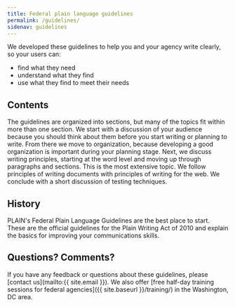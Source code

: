 ```yaml
---
title: Federal plain language guidelines
permalink: /guidelines/
sidenav: guidelines
---
```


We developed these guidelines to help you and your agency write clearly, so your users can:

- find what they need
- understand what they find
- use what they find to meet their needs

## Contents

The guidelines are organized into sections, but many of the topics fit within more than one section. We start with a discussion of your audience because you should think about them before you start writing or planning to write. From there we move to organization, because developing a good organization is important during your planning stage. Next, we discuss writing principles, starting at the word level and moving up through paragraphs and sections. This is the most extensive topic. We follow principles of writing documents with principles of writing for the web. We conclude with a short discussion of testing techniques.

## History

PLAIN's Federal Plain Language Guidelines are the best place to start. These are the official guidelines for the Plain Writing Act of 2010 and explain the basics for improving your communications skills.

## Questions? Comments?

If you have any feedback or questions about these guidelines, please [contact us](mailto:{{ site.email }}). We also offer [free half-day training sessions for federal agencies]({{ site.baseurl }}/training/) in the Washington, DC area.
